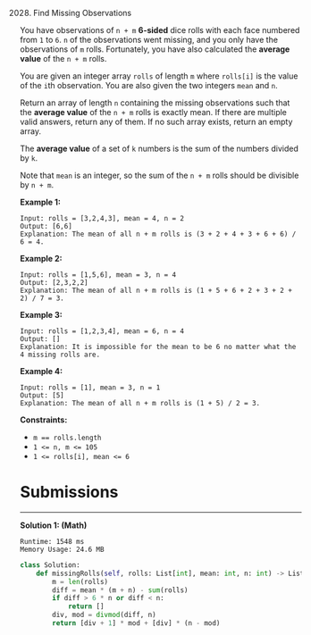 2028. Find Missing Observations

You have observations of `n + m` **6-sided** dice rolls with each face numbered from `1` to `6`. `n` of the observations went missing, and you only have the observations of `m` rolls. Fortunately, you have also calculated the **average value** of the `n + m` rolls.

You are given an integer array `rolls` of length `m` where `rolls[i]` is the value of the `i`th observation. You are also given the two integers `mean` and `n`.

Return an array of length `n` containing the missing observations such that the **average value** of the `n + m` rolls is exactly mean. If there are multiple valid answers, return any of them. If no such array exists, return an empty array.

The **average value** of a set of `k` numbers is the sum of the numbers divided by `k`.

Note that `mean` is an integer, so the sum of the `n + m` rolls should be divisible by `n + m`.

 

**Example 1:**
```
Input: rolls = [3,2,4,3], mean = 4, n = 2
Output: [6,6]
Explanation: The mean of all n + m rolls is (3 + 2 + 4 + 3 + 6 + 6) / 6 = 4.
```

**Example 2:**
```
Input: rolls = [1,5,6], mean = 3, n = 4
Output: [2,3,2,2]
Explanation: The mean of all n + m rolls is (1 + 5 + 6 + 2 + 3 + 2 + 2) / 7 = 3.
```

**Example 3:**
```
Input: rolls = [1,2,3,4], mean = 6, n = 4
Output: []
Explanation: It is impossible for the mean to be 6 no matter what the 4 missing rolls are.
```

**Example 4:**
```
Input: rolls = [1], mean = 3, n = 1
Output: [5]
Explanation: The mean of all n + m rolls is (1 + 5) / 2 = 3.
```

**Constraints:**

* `m == rolls.length`
* `1 <= n, m <= 105`
* `1 <= rolls[i], mean <= 6`

# Submissions
---
**Solution 1: (Math)**
```
Runtime: 1548 ms
Memory Usage: 24.6 MB
```
```python
class Solution:
    def missingRolls(self, rolls: List[int], mean: int, n: int) -> List[int]:
        m = len(rolls)
        diff = mean * (m + n) - sum(rolls)
        if diff > 6 * n or diff < n:
            return []
        div, mod = divmod(diff, n)
        return [div + 1] * mod + [div] * (n - mod)
```
